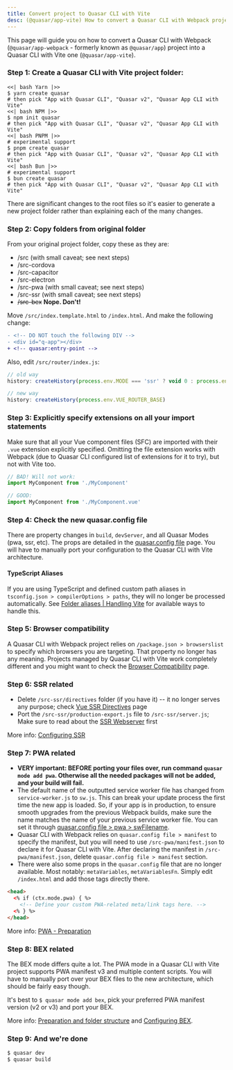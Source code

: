 ```yaml
---
title: Convert project to Quasar CLI with Vite
desc: (@quasar/app-vite) How to convert a Quasar CLI with Webpack project to a Quasar CLI with Vite one.
---
```


This page will guide you on how to convert a Quasar CLI with Webpack (`@quasar/app-webpack` - formerly known as `@quasar/app`) project into a Quasar CLI with Vite one (`@quasar/app-vite`).

### Step 1: Create a Quasar CLI with Vite project folder:

```tabs
<<| bash Yarn |>>
$ yarn create quasar
# then pick "App with Quasar CLI", "Quasar v2", "Quasar App CLI with Vite"
<<| bash NPM |>>
$ npm init quasar
# then pick "App with Quasar CLI", "Quasar v2", "Quasar App CLI with Vite"
<<| bash PNPM |>>
# experimental support
$ pnpm create quasar
# then pick "App with Quasar CLI", "Quasar v2", "Quasar App CLI with Vite"
<<| bash Bun |>>
# experimental support
$ bun create quasar
# then pick "App with Quasar CLI", "Quasar v2", "Quasar App CLI with Vite"
```

There are significant changes to the root files so it's easier to generate a new project folder rather than explaining each of the many changes.

### Step 2: Copy folders from original folder

From your original project folder, copy these as they are:
  * /src (with small caveat; see next steps)
  * /src-cordova
  * /src-capacitor
  * /src-electron
  * /src-pwa (with small caveat; see next steps)
  * /src-ssr (with small caveat; see next steps)
  * ~~/src-bex~~ **Nope. Don't!**

Move `/src/index.template.html` to `/index.html`. And make the following change:

```diff
- <!-- DO NOT touch the following DIV -->
- <div id="q-app"></div>
+ <!-- quasar:entry-point -->
```

Also, edit `/src/router/index.js`:

```js
// old way
history: createHistory(process.env.MODE === 'ssr' ? void 0 : process.env.VUE_ROUTER_BASE)

// new way
history: createHistory(process.env.VUE_ROUTER_BASE)
```


### Step 3: Explicitly specify extensions on all your import statements

Make sure that all your Vue component files (SFC) are imported with their `.vue` extension explicitly specified. Omitting the file extension works with Webpack (due to Quasar CLI configured list of extensions for it to try), but not with Vite too.

```js
// BAD! Will not work:
import MyComponent from './MyComponent'

// GOOD:
import MyComponent from './MyComponent.vue'
```

### Step 4: Check the new quasar.config file

There are property changes in `build`, `devServer`, and all Quasar Modes (pwa, ssr, etc). The props are detailed in the [quasar.config file](/quasar-cli-vite/quasar-config-file) page. You will have to manually port your configuration to the Quasar CLI with Vite architecture.

#### TypeScript Aliases

If you are using TypeScript and defined custom path aliases in `tsconfig.json > compilerOptions > paths`, they will no longer be processed automatically. See [Folder aliases | Handling Vite](quasar-cli-vite/handling-vite#folder-aliases) for available ways to handle this.

### Step 5: Browser compatibility

A Quasar CLI with Webpack project relies on `/package.json > browserslist` to specify which browsers you are targeting. That property no longer has any meaning. Projects managed by Quasar CLI with Vite work completely different and you might want to check the [Browser Compatibility](/quasar-cli-vite/browser-compatibility) page.

### Step 6: SSR related

* Delete `/src-ssr/directives` folder (if you have it) -- it no longer serves any purpose; check [Vue SSR Directives](/quasar-cli-vite/developing-ssr/vue-ssr-directives) page
* Port the `/src-ssr/production-export.js` file to `/src-ssr/server.js`; Make sure to read about the [SSR Webserver](/quasar-cli-vite/developing-ssr/ssr-webserver) first

More info: [Configuring SSR](/quasar-cli-vite/developing-ssr/configuring-ssr)

### Step 7: PWA related

* **VERY important: BEFORE porting your files over, run command `quasar mode add pwa`. Otherwise all the needed packages will not be added, and your build will fail.**
* The default name of the outputted service worker file has changed from `service-worker.js` to `sw.js`. This can break your update process the first time the new app is loaded. So, if your app is in production, to ensure smooth upgrades from the previous Webpack builds, make sure the name matches the name of your previous service worker file. You can set it through [quasar.config file > pwa > swFilename](/quasar-cli-vite/developing-pwa/configuring-pwa#quasar-config-file).
* Quasar CLI with Webpack relies on `quasar.config file > manifest` to specify the manifest, but you will need to use `/src-pwa/manifest.json` to declare it for Quasar CLI with Vite. After declaring the manifest in `/src-pwa/manifest.json`, delete `quasar.config file > manifest` section.
* There were also some props in the `quasar.config` file that are no longer available. Most notably: `metaVariables`, `metaVariablesFn`. Simply edit `/index.html` and add those tags directly there.

```html /index.html
<head>
  <% if (ctx.mode.pwa) { %>
    <!-- Define your custom PWA-related meta/link tags here. -->
  <% } %>
</head>
```

More info: [PWA - Preparation](/quasar-cli-vite/developing-pwa/preparation)

### Step 8: BEX related

The BEX mode differs quite a lot. The PWA mode in a Quasar CLI with Vite project supports PWA manifest v3 and multiple content scripts. You will have to manually port over your BEX files to the new architecture, which should be fairly easy though.

It's best to `$ quasar mode add bex`, pick your preferred PWA manifest version (v2 or v3) and port your BEX.

More info: [Preparation and folder structure](/quasar-cli-vite/developing-browser-extensions/preparation#2-understand-the-anatomy-of-src-bex) and [Configuring BEX](/quasar-cli-vite/developing-browser-extensions/configuring-bex).

### Step 9: And we're done

```bash
$ quasar dev
$ quasar build
```
